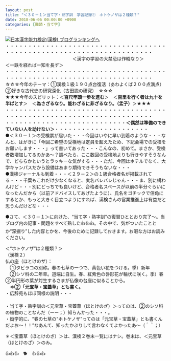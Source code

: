 ```yaml
---
layout: post
title: "＜３０－１＞当て字・熟字訓　学習記録①　ホトケノザは２種類？"
date: 2018-06-06 00:00:00 +0900
categories: [難読・当て字]
---
```


[![](/syuusyuu9701/assets/images/＜３０－１＞当て字・熟字訓-学習記録①-ホトケノザは２種類？-br_c_3028_1.gif)](http://blog.with2.net/link.php?1659096:3028 "日本漢字能力検定(漢検) ブログランキングへ")[日本漢字能力検定(漢検) ブログランキングへ](http://blog.with2.net/link.php?1659096:3028)  
・・・・・・・・・・・・・・・・・・・・・・・・・・・・・・・・・・・・・・・・・・・・・・・・・・・・・・・・・・・・・・・・・・・・・  
　　　　　　　　　　　　　　　＜漢字の学習の大禁忌は作輟なり＞　　　　　＜一跌を経れば一知を長ず＞　　　　　  
・・・・・・・・・・・・・・・・・・・・・・・・・・・・・・・・・・・・・・・・・・・・・・・・・・・・・・・・・・・・・・・・・・・・・  
☆☆☆今年のテーマ：①漢検１級１９０点台復活（あわよくば２００点満点）　②好きな古代史の研究深化（古田説の研究）　☆☆☆  
★★★今年のスピリット：＜**百尺竿頭一歩を進む**＞　＜**百里を行く者は九十を半ばとす**＞　＜**為さざるなり。能わざるに非ざるなり。（孟子）**＞★★★  
・・・・・・・・・・・・・・・・・・・・・・・・・・・・・・・・・・・・・・・・・・・・・・・・・・・・・・・・・・・・・・・・・・・・・  
・・・・・・・・・・・・・・・・・・・・・・・・・・・**＜偶然は準備のできていない人を助けない＞**・・・・・・・・・・・・・・・・・・・・・  
●＜３０－１＞の受検票が届いた・・・今回はいやに早い到着のような・・・なんと、はがきに「今回ご希望の受検地は定員を超えたため、下記会場での受検をお願いします・・・」って書いてあった・・・こんなの、初めて。まさか、受検者数増加してるのかあ～？調べたら、ここ数回の受検地よりも行きやすそうなんで、どちらかというとラッキーな気がする・・・ただ、今回はホテルでなく、大学キャンパスだから設備はあまり期待できそうもないな・・・  
●漢検ジャーナルも到着・・・＜２９－２＞の１級合格者名が掲載されてる・・・千葉もこれだけ少なくなると、実名バレバレじゃん・・・ま、別に構わんけど・・・別にどっちでも良いけど、合格者名スペースが以前の半分ぐらいになったんだから（以前アドバイスしてあげたように）、氏名をゴチックで倍角にするとか、もっと大きく目立つようにすれば、漢検さんの営業推進上は有益だと思うんだけどな・・・  
  
●さて、＜３０－１＞に向けた、“当て字・熟字訓”の復習ひととおり完了～。当ブログ内の記事・問題をすべて熟した👍👍👍。その中で、気がついたこととか“深掘り”した内容とかを、今後のために記録しておきます。お暇な方はお読みください。  
  
＜“ホトケノザ”は２種類？＞  
（漢検２）  
仏の座（ほとけのザ）：  
　①タビラコの別称。春の七草の一つで、黄色い花をつける。季）新年   
　②シソ科の二年草。道端に自生。春、紅紫色の唇形花が輪状に咲く。季）春　②半円形の葉が対生するさまが仏像の台座に似ることから。  
　**＊②「元宝草・宝蓋草」とも書く。**  
・広辞苑もほぼ同様の説明・・・  
　  
・当て字・熟字訓の＜元宝草・宝蓋草（ほとけのざ）＞ってのは、②のシソ科の植物のことなんだ（ーー；）知らんかった・・・。  
・衒学的に、“春の七草の“ホトケノザ”ってのは「元宝草・宝蓋草」とも書くんだよお～！！”なあんて、知ったかぶりして言わなくてよかったあ～（＾＾；）  
  
＊＜宝蓋草（ほとけのざ）＞は、漢検２巻末一覧にはナシ。巻末は、＜元宝草（ほとけのざ）＞のみ。  
  
👍👍👍　🐕　👍👍👍